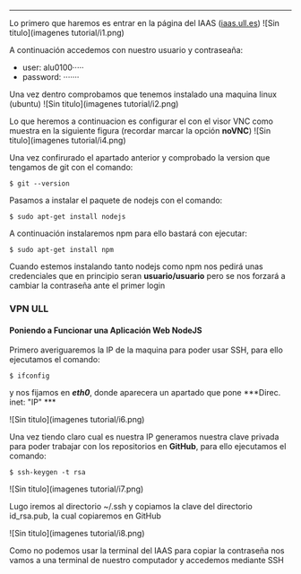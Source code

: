 



---
Lo primero que haremos es entrar en la página del IAAS ([iaas.ull.es](http://iaas.ull.es/ovirt-engine/))
![Sin titulo](imagenes tutorial/i1.png)

A continuación accedemos con nuestro usuario y contraseaña:
 + user: alu0100·····
 + password: ·······

Una vez dentro comprobamos que tenemos instalado una maquina linux (ubuntu)
![Sin titulo](imagenes tutorial/i2.png)

Lo que heremos a continuacion es configurar el con el visor VNC como muestra en la siguiente figura (recordar marcar la opción **noVNC**)
![Sin titulo](imagenes tutorial/i4.png)

Una vez confirurado el apartado anterior y comprobado la version que tengamos de git con el comando:

    $ git --version

Pasamos a instalar el paquete de nodejs con el comando:

    $ sudo apt-get install nodejs

A continuación instalaremos npm para ello bastará con ejecutar:

    $ sudo apt-get install npm

Cuando estemos instalando tanto nodejs como npm nos pedirá unas credenciales que en principio seran **usuario/usuario** pero se nos forzará a cambiar la contraseña ante el primer login

### VPN ULL
#### Poniendo a Funcionar una Aplicación Web NodeJS

Primero averiguaremos la IP de la maquina para poder usar SSH, para ello ejecutamos el comando:

    $ ifconfig

y nos fijamos en ***eth0***, donde aparecera un apartado que pone ***Direc. inet: "IP" ***

![Sin titulo](imagenes tutorial/i6.png)

Una vez tiendo claro cual es nuestra IP generamos nuestra clave privada para poder trabajar con los repositorios en **GitHub**, para ello ejecutamos el comando:

    $ ssh-keygen -t rsa

![Sin titulo](imagenes tutorial/i7.png)

Lugo iremos al directorio ~/.ssh y copiamos la clave del directorio id_rsa.pub, la cual copiaremos en GitHub

![Sin titulo](imagenes tutorial/i8.png)

Como no podemos usar la terminal del IAAS para copiar la contraseña nos vamos a una terminal de nuestro computador y accedemos mediante SSH
